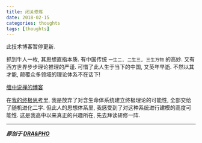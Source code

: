 ```yaml
---
title: 闭关修炼
date: 2018-02-15
categories: thoughts
tags: [thoughts]
---
```


此技术博客暂停更新.

抓到牛人一枚, 其思想直指本质. 
有中国传统 `一生二, 二生三, 三生万物` 的高妙.
又有西方世界步步理论推理的严谨.
可惜了此人生于当下的中国, 又英年早逝.
不然以其才能, 颠覆众多领域的理论体系不在话下!

[缠中说禅的博客](http://blog.sina.com.cn/chzhshch)

在[我的终极思考](https://draapho.github.io/2017/10/09/1728-ultimatethink/)里, 我是放弃了对含生命体系统建立终极理论的可能性, 全部交给了随机进化二字.
但此人的思想体系里, 我感受到了对这种系统进行建模的高度可能性.
这是我高中以来真正的兴趣所在, 先去拜读研修一阵. 

----------

***原创于 [DRA&PHO](https://draapho.github.io/)***